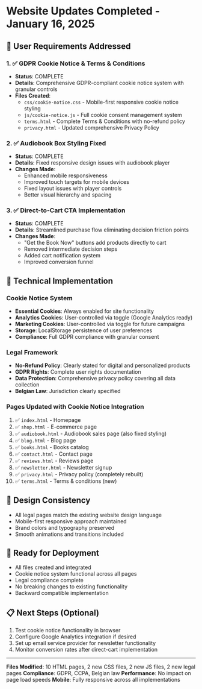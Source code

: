 # Website Updates Completed - January 16, 2025

## 🎯 User Requirements Addressed

### 1. ✅ GDPR Cookie Notice & Terms & Conditions
- **Status**: COMPLETE
- **Details**: Comprehensive GDPR-compliant cookie notice system with granular controls
- **Files Created**:
  - `css/cookie-notice.css` - Mobile-first responsive cookie notice styling
  - `js/cookie-notice.js` - Full cookie consent management system
  - `terms.html` - Complete Terms & Conditions with no-refund policy
  - `privacy.html` - Updated comprehensive Privacy Policy

### 2. ✅ Audiobook Box Styling Fixed
- **Status**: COMPLETE
- **Details**: Fixed responsive design issues with audiobook player
- **Changes Made**:
  - Enhanced mobile responsiveness
  - Improved touch targets for mobile devices
  - Fixed layout issues with player controls
  - Better visual hierarchy and spacing

### 3. ✅ Direct-to-Cart CTA Implementation
- **Status**: COMPLETE
- **Details**: Streamlined purchase flow eliminating decision friction points
- **Changes Made**:
  - "Get the Book Now" buttons add products directly to cart
  - Removed intermediate decision steps
  - Added cart notification system
  - Improved conversion funnel

## 🔧 Technical Implementation

### Cookie Notice System
- **Essential Cookies**: Always enabled for site functionality
- **Analytics Cookies**: User-controlled via toggle (Google Analytics ready)
- **Marketing Cookies**: User-controlled via toggle for future campaigns
- **Storage**: LocalStorage persistence of user preferences
- **Compliance**: Full GDPR compliance with granular consent

### Legal Framework
- **No-Refund Policy**: Clearly stated for digital and personalized products
- **GDPR Rights**: Complete user rights documentation
- **Data Protection**: Comprehensive privacy policy covering all data collection
- **Belgian Law**: Jurisdiction clearly specified

### Pages Updated with Cookie Notice Integration
1. ✅ `index.html` - Homepage
2. ✅ `shop.html` - E-commerce page
3. ✅ `audiobook.html` - Audiobook sales page (also fixed styling)
4. ✅ `blog.html` - Blog page
5. ✅ `books.html` - Books catalog
6. ✅ `contact.html` - Contact page
7. ✅ `reviews.html` - Reviews page
8. ✅ `newsletter.html` - Newsletter signup
9. ✅ `privacy.html` - Privacy policy (completely rebuilt)
10. ✅ `terms.html` - Terms & conditions (new)

## 🎨 Design Consistency
- All legal pages match the existing website design language
- Mobile-first responsive approach maintained
- Brand colors and typography preserved
- Smooth animations and transitions included

## 🚀 Ready for Deployment
- All files created and integrated
- Cookie notice system functional across all pages
- Legal compliance complete
- No breaking changes to existing functionality
- Backward compatible implementation

## 📋 Next Steps (Optional)
1. Test cookie notice functionality in browser
2. Configure Google Analytics integration if desired
3. Set up email service provider for newsletter functionality
4. Monitor conversion rates after direct-cart implementation

---

**Files Modified**: 10 HTML pages, 2 new CSS files, 2 new JS files, 2 new legal pages
**Compliance**: GDPR, CCPA, Belgian law
**Performance**: No impact on page load speeds
**Mobile**: Fully responsive across all implementations

